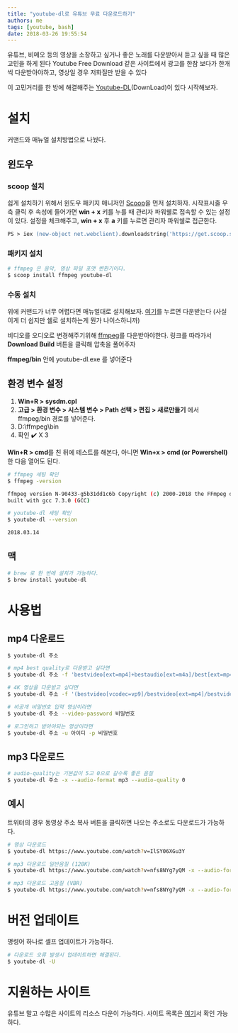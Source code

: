 ```yaml
---
title: "youtube-dl로 유튜브 무료 다운로드하기"
authors: me
tags: [youtube, bash]
date: 2018-03-26 19:55:54
---
```


유튜브, 비메오 등의 영상을 소장하고 싶거나 좋은 노래를 다운받아서 듣고 싶을 때 많은 고민을 하게 된다
Youtube Free Download 같은 사이트에서 광고를 한참 보다가 한개씩 다운받아야하고, 영상일 경우 저화질만 받을 수 있다

이 고민거리를 한 방에 해결해주는 [Youtube-DL](https://github.com/rg3/youtube-dl)(DownLoad)이 있다 시작해보자.

# 설치

커맨드와 매뉴얼 설치방법으로 나눴다.

## 윈도우

### scoop 설치

쉽게 설치하기 위해서 윈도우 패키지 매니저인 [Scoop](https://scoop.sh/)을 먼저 설치하자.
시작표시줄 우측 클릭 후 속성에 들어가면 **win + x** 키를 누를 때 관리자 파워쉘로 접속할 수 있는 설정이 있다.
설정을 체크해주고, **win + x** 후 **a** 키를 누르면 관리자 파워쉘로 접근한다.

```ps
PS > iex (new-object net.webclient).downloadstring('https://get.scoop.sh')
```

### 패키지 설치

```bash
# ffmpeg 은 음악, 영상 파일 포맷 변환기이다.
$ scoop install ffmpeg youtube-dl
```

### 수동 설치

위에 커맨드가 너무 어렵다면 매뉴얼대로 설치해보자.
[여기](https://yt-dl.org/latest/youtube-dl.exe)를 누르면 다운받는다 (사실 이게 더 쉽지만 쉘로 설치하는게 뭔가 나이스하니까)

비디오를 오디오로 변경해주기위해 [ffmpeg](https://ffmpeg.zeranoe.com/builds/)를 다운받아야한다.
링크를 따라가서 **Download Build** 버튼을 클릭해 압축을 풀어주자

**ffmpeg/bin** 안에 youtube-dl.exe 를 넣어준다

## 환경 변수 설정

1. **Win+R > sysdm.cpl**
2. **고급 > 환경 변수 > 시스템 변수 > Path 선택 > 편집 > 새로만들기** 에서 ffmpeg/bin 경로를 넣어준다.
3. D:\\ffmpeg\\bin
4. 확인 ✔️ X 3

**Win+R > cmd**를 친 뒤에 테스트를 해본다, 아니면 **Win+x > cmd (or Powershell)** 한 다음 열어도 된다.

```bash
# ffmpeg 세팅 확인
$ ffmpeg -version

ffmpeg version N-90433-g5b31dd1c6b Copyright (c) 2000-2018 the FFmpeg developers
built with gcc 7.3.0 (GCC)

# youtube-dl 세팅 확인
$ youtube-dl --version

2018.03.14
```

## 맥

```bash
# brew 로 한 번에 설치가 가능하다.
$ brew install youtube-dl
```

# 사용법

## mp4 다운로드

```bash
$ youtube-dl 주소

# mp4 best quality로 다운받고 싶다면
$ youtube-dl 주소 -f 'bestvideo[ext=mp4]+bestaudio[ext=m4a]/best[ext=mp4]/best'

# 4K 영상을 다운받고 싶다면
$ youtube-dl 주소 -f '(bestvideo[vcodec=vp9]/bestvideo[ext=mp4]/bestvideo)+bestaudio/best'

# 비공개 비밀번호 입력 영상이라면
$ youtube-dl 주소 --video-password 비밀번호

# 로그인하고 받아야되는 영상이라면
$ youtube-dl 주소 -u 아이디 -p 비밀번호
```

## mp3 다운로드

```bash
# audio-quality는 기본값이 5고 0으로 갈수록 좋은 음질
$ youtube-dl 주소 -x --audio-format mp3 --audio-quality 0
```

## 예시

트위터의 경우 동영상 주소 복사 버튼을 클릭하면 나오는 주소로도 다운로드가 가능하다.

```bash
# 영상 다운로드
$ youtube-dl https://www.youtube.com/watch?v=IlSY06XGu3Y

# mp3 다운로드 일반음질 (128K)
$ youtube-dl https://www.youtube.com/watch?v=nfs8NYg7yQM -x --audio-format mp3

# mp3 다운로드 고음질 (VBR)
$ youtube-dl https://www.youtube.com/watch?v=nfs8NYg7yQM -x --audio-format mp3 --audio-quality 0
```

# 버전 업데이트

명령어 하나로 셀프 업데이트가 가능하다.

```bash
# 다운로드 오류 발생시 업데이트하면 해결된다.
$ youtube-dl -U
```

# 지원하는 사이트

유튜브 말고 수많은 사이트의 리소스 다운이 가능하다.
사이트 목록은 [여기](https://ytdl-org.github.io/youtube-dl/supportedsites.html)서 확인 가능하다.
